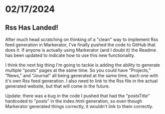# 02/17/2024

## Rss Has Landed!

After much head scratching on thinking of a "clean" way to implement Rss feed generation in Markerator, I've finally pushed the code to GitHub that does it. If anyone is actually using Markerator (and I doubt it) the Readme has been updated to indicate how to use this new functionality.

I think the next big thing I'm going to tackle is adding the ability to generate multiple "posts" pages at the same time. So you could have "Projects," "News," and "Journal" all being generated at the same time, each one with it's own Rss feed generation. I also need to link to the Rss file in the actual generated website, but that will come in the future. 

Update: there was a bug in the code I pushed that had the "postsTitle" hardcoded to "posts" in the index.html generation, so even though Markerator generated things correctly, it wouldn't link to them correctly.
